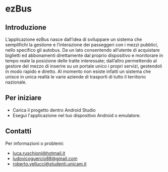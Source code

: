 # ezBus

Introduzione
------------
L’applicazione ezBus nasce dall’idea di sviluppare un sistema che semplifichi la gestione e l’interazione dei passeggeri con i mezzi pubblici, nello specifico gli autobus. Da un lato consentendo all’utente di acquistare biglietti ed abbonamenti direttamente dal proprio dispositivo e monitorare in tempo reale la posizione delle tratte interessate; dall’altro permettendo al gestore del mezzo di inserire su un portale unico i propri servizi, gestendoli in modo rapido e diretto. Al momento non esiste infatti un sistema che unisce in unica realtà le varie aziende di trasporti di tutto il territorio nazionale.

Per iniziare
---------------
- Carica il progetto dentro Android Studio
- Esegui l'applicazione nel tuo dispositivo Android o emulatore.

Contatti
-------
Per informazioni o problemi:
- luca.ruschioni@hotmail.it
- ludovicoguercio88@gmail.com
- roberto.vellucci@studenti.unicam.it
